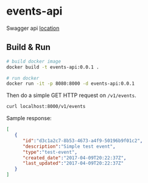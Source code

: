 # events-api

Swagger api [location](./config/swagger.yaml)

## Build & Run

```bash
# build docker image
docker build -t events-api:0.0.1 .

# run docker
docker run -it -p 8080:8000 -d events-api:0.0.1
```

Then do a simple GET HTTP request on `/v1/events`.

```bash
curl localhost:8000/v1/events
```

Sample response:

```json
[  
   {  
      "id":"d3c1a2c7-8b53-4673-a4f9-50196b9f01c2",
      "description":"Simple test event",
      "type":"test-event",
      "created_date":"2017-04-09T20:22:37Z",
      "last_updated":"2017-04-09T20:22:37Z"
   }
]
```
